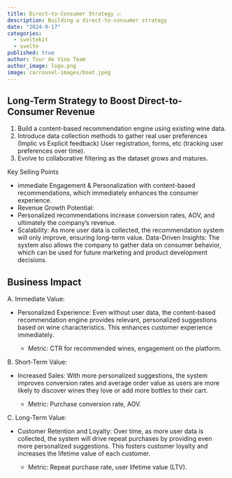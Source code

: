 ```yaml
---
title: Direct-to-Consumer Strategy 📈
description: Building a direct-to-consumer strategy
date: "2024-9-17"
categories:
  - sveltekit
  - svelte
published: true
author: Tour de Vino Team
author_image: logo.png
image: carrousel-images/boat.jpeg
---
```


## Long-Term Strategy to Boost Direct-to-Consumer Revenue 

1. Build a content-based recommendation engine using existing wine data.
2. Introduce data collection methods to gather real user preferences (Implic vs Explicit feedback)
    User registration, forms, etc (tracking user preferences over time).
3. Evolve to collaborative filtering as the dataset grows and matures.


Key Selling Points 
- immediate Engagement & Personalization with content-based recommendations, which immediately enhances the consumer experience.
- Revenue Growth Potential: 
- Personalized recommendations increase conversion rates, AOV, and ultimately the company’s revenue.
- Scalability: As more user data is collected, the recommendation system will only improve, ensuring long-term value.
Data-Driven Insights: The system also allows the company to gather data on consumer behavior, which can be used for future marketing and product development decisions.

## Business Impact

A. Immediate Value:
- Personalized Experience: Even without user data, the content-based recommendation engine provides relevant, personalized suggestions based on wine characteristics. This enhances customer experience immediately.

    - Metric: CTR for recommended wines, engagement on the platform.

B. Short-Term Value:
- Increased Sales: With more personalized suggestions, the system improves conversion rates and average order value as users are more likely to discover wines they love or add more bottles to their cart.

    - Metric: Purchase conversion rate, AOV.

C. Long-Term Value:
- Customer Retention and Loyalty: Over time, as more user data is collected, the system will drive repeat purchases by providing even more personalized suggestions. This fosters customer loyalty and increases the lifetime value of each customer.

    - Metric: Repeat purchase rate, user lifetime value (LTV).